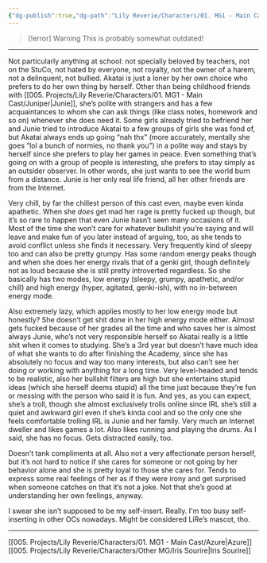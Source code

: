 ```yaml
---
{"dg-publish":true,"dg-path":"Lily Reverie/Characters/01. MG1 - Main Cast/Akatai.md","permalink":"/lily-reverie/characters/01-mg-1-main-cast/akatai/","created":"2024-01-22T20:49:58.056-03:00","updated":"2024-01-22T20:49:58.056-03:00"}
---
```


>[!error] Warning
>This is probably somewhat outdated!

---

Not particularly anything at school: not specially beloved by teachers, not on the StuCo, not hated by everyone, not royalty, not the owner of a harem, not a delinquent, not bullied. Akatai is just a loner by her own choice who prefers to do her own thing by herself. Other than being childhood friends with [[005. Projects/Lily Reverie/Characters/01. MG1 - Main Cast/Juniper\|Junie]], she’s polite with strangers and has a few acquaintances to whom she can ask things (like class notes, homework and so on) whenever she does need it. Some girls already tried to befriend her and Junie tried to introduce Akatai to a few groups of girls she was fond of, but Akatai always ends up going “nah thx” (more accurately, mentally she goes “lol a bunch of normies, no thank you”) in a polite way and stays by herself since she prefers to play her games in peace. Even something that’s going on with a group of people is interesting, she prefers to stay simply as an outsider observer. In other words, she just wants to see the world burn from a distance. Junie is her only real life friend, all her other friends are from the Internet.

Very chill, by far the chillest person of this cast even, maybe even kinda apathetic. When she _does_ get mad her rage is pretty fucked up though, but it’s so rare to happen that even Junie hasn’t seen many occasions of it. Most of the time she won’t care for whatever bullshit you’re saying and will leave and make fun of you later instead of arguing, too, as she tends to avoid conflict unless she finds it necessary. Very frequently kind of sleepy too and can also be pretty grumpy. Has some random energy peaks though and when she does her energy rivals that of a genki girl, though definitely not as loud because she is still pretty introverted regardless. So she basically has two modes, low energy (sleepy, grumpy, apathetic, and/or chill) and high energy (hyper, agitated, genki-ish), with no in-between energy mode.

Also extremely lazy, which applies mostly to her low energy mode but honestly? She doesn’t get shit done in her high energy mode either. Almost gets fucked because of her grades all the time and who saves her is almost always Junie, who’s not very responsible herself so Akatai really is a little shit when it comes to studying. She’s a 3rd year but doesn’t have much idea of what she wants to do after finishing the Academy, since she has absolutely no focus and way too many interests, but also can’t see her doing or working with anything for a long time. Very level-headed and tends to be realistic, also her bullshit filters are high but she entertains stupid ideas (which she herself deems stupid) all the time just because they’re fun or messing with the person who said it is fun. And yes, as you can expect, she’s a troll, though she almost exclusively trolls online since IRL she’s still a quiet and awkward girl even if she’s kinda cool and so the only one she feels comfortable trolling IRL is Junie and her family. Very much an Internet dweller and likes games a lot. Also likes running and playing the drums. As I said, she has no focus. Gets distracted easily, too.

Doesn’t tank compliments at all. Also not a very affectionate person herself, but it’s not hard to notice if she cares for someone or not going by her behavior alone and she is pretty loyal to those she cares for. Tends to express some real feelings of her as if they were irony and get surprised when someone catches on that it’s not a joke. Not that she’s good at understanding her own feelings, anyway.

I swear she isn’t supposed to be my self-insert. Really. I'm too busy self-inserting in other OCs nowadays. Might be considered LiRe’s mascot, tho.

---

[[005. Projects/Lily Reverie/Characters/01. MG1 - Main Cast/Azure\|Azure]]
[[005. Projects/Lily Reverie/Characters/Other MG/Iris Sourire\|Iris Sourire]]